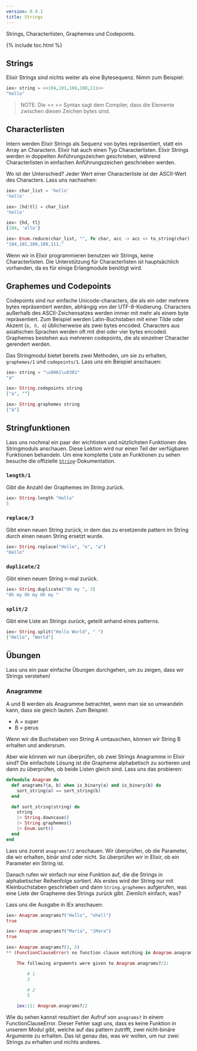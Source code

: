 ```yaml
---
version: 0.9.1
title: Strings
---
```


Strings, Characterlisten, Graphemes und Codepoints.

{% include toc.html %}

## Strings

Elixir Strings sind nichts weiter als eine Bytesequenz. Nimm zum Beispiel:

```elixir
iex> string = <<104,101,108,108,111>>
"hello"
```

>NOTE: Die << >> Syntax sagt dem Compiler, dass die Elemente zwischen diesen Zeichen bytes sind.

## Characterlisten

Intern werden Elixir Strings als Sequenz von bytes repräsentiert, statt ein Array an Charactern. Elixir hat auch einen Typ Characterlisten. Elixir Strings werden in doppelten Anführungszeichen geschrieben, während Characterlisten in einfachen Anführungszeichen geschrieben werden.

Wo ist der Unterschied? Jeder Wert einer Characterliste ist der ASCII-Wert des Characters. Lass uns nachsehen:

```elixir
iex> char_list = 'hello'
'hello'

iex> [hd|tl] = char_list
'hello'

iex> {hd, tl}
{104, 'ello'}

iex> Enum.reduce(char_list, "", fn char, acc -> acc <> to_string(char) <> "," end)
"104,101,108,108,111,"
```

Wenn wir in Elixir programmieren benutzen wir Strings, keine Characterlisten. Die Unterstützung für Characterlisten ist hauptsächlich vorhanden, da es für einige Erlangmodule benötigt wird.

## Graphemes und Codepoints

Codepoints sind nur einfache Unicode-characters, die als ein oder mehrere bytes repräsentiert werden, abhängig von der UTF-8-Kodierung. Characters außerhalb des ASCII-Zeichensatzes werden immer mit mehr als einem byte repräsentiert. Zum Beispiel werden Latin-Buchstaben mit einer Tilde oder Akzent (`á, ñ, è`) üblicherweise als zwei bytes encoded. Characters aus asiatischen Sprachen werden oft mit drei oder vier bytes encoded. Graphemes bestehen aus mehreren codepoints, die als einzelner Character gerendert werden.

Das Stringmodul bietet bereits zwei Methoden, um sie zu erhalten, `graphemes/1` und `codepoints/1`. Lass uns ein Beispiel anschauen:

```elixir
iex> string = "\u0061\u0301"
"á"

iex> String.codepoints string
["a", "́"]

iex> String.graphemes string
["á"]
```

## Stringfunktionen

Lass uns nochmal ein paar der wichtisten und nützlichsten Funktionen des Stringmoduls anschauen. Diese Lektion wird nur einen Teil der verfügbaren Funktionen behandeln. Um eine komplette Liste an Funktionen zu sehen besuche die offizielle [`String`](https://hexdocs.pm/elixir/String.html)-Dokumentation.

### `length/1`

Gibt die Anzahl der Graphemes im String zurück.

```elixir
iex> String.length "Hello"
5
```

### `replace/3`

Gibt einen neuen String zurück, in dem das zu ersetzende pattern im String durch einen neuen String ersetzt wurde.

```elixir
iex> String.replace("Hello", "e", "a")
"Hallo"
```

### `duplicate/2`

Gibt einen neuen String n-mal zurück.

```elixir
iex> String.duplicate("Oh my ", 3)
"Oh my Oh my Oh my "
```

### `split/2`

Gibt eine Liste an Strings zurück, geteilt anhand eines patterns.

```elixir
iex> String.split("Hello World", " ")
["Hello", "World"]
```

## Übungen

Lass uns ein paar einfache Übungen durchgehen, um zu zeigen, dass wir Strings verstehen!

### Anagramme

A und B werden als Anagramme betrachtet, wenn man sie so umwandeln kann, dass sie gleich lauten. Zum Beispiel:

+ A = super
+ B = perus

Wenn wir die Buchstaben von String A umtauschen, können wir String B erhalten und andersrum.

Aber wie können wir nun überprüfen, ob zwei Strings Anagramme in Elixir sind? Die einfachste Lösung ist die Grapheme alphabetisch zu sortieren und dann zu überprüfen, ob beide Listen gleich sind. Lass uns das probieren:

```elixir
defmodule Anagram do
  def anagrams?(a, b) when is_binary(a) and is_binary(b) do
    sort_string(a) == sort_string(b)
  end

  def sort_string(string) do
    string
    |> String.downcase()
    |> String.graphemes()
    |> Enum.sort()
  end
end
```

Lass uns zuerst `anagrams?/2` anschauen. Wir überprüfen, ob die Parameter, die wir erhalten, binär sind oder nicht. So überprüfen wir in Elixir, ob ein Parameter ein String ist.

Danach rufen wir einfach nur eine Funktion auf, die die Strings in alphabetischer Reihenfolge sortiert. Als erstes wird der String nur mit Kleinbuchstaben geschrieben und dann `String.graphemes` aufgerufen, was eine Liste der Grapheme des Strings zurück gibt. Ziemlich einfach, was?

Lass uns die Ausgabe in IEx anschauen:

```elixir
iex> Anagram.anagrams?("Hello", "ohell")
true

iex> Anagram.anagrams?("María", "íMara")
true

iex> Anagram.anagrams?(3, 5)
** (FunctionClauseError) no function clause matching in Anagram.anagrams?/2

    The following arguments were given to Anagram.anagrams?/2:

        # 1
        3

        # 2
        5

    iex:11: Anagram.anagrams?/2
```

Wie du sehen kannst resultiert der Aufruf von `anagrams?` in einem FunctionClauseError. Dieser Fehler sagt uns, dass es keine Funktion in unserem Modul gibt, welche auf das pattern zutrifft, zwei nicht-binäre Argumente zu erhalten. Das ist genau das, was wir wollen, um nur zwei Strings zu erhalten und nichts anderes.

